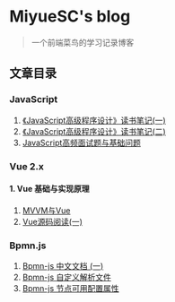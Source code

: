 # MiyueSC's blog

> 一个前端菜鸟的学习记录博客

## 文章目录

### JavaScript

1. [《JavaScript高级程序设计》读书笔记(一)](./javascript/docs/《JavaScript高级程序设计》读书笔记(一).md)
2. [《JavaScript高级程序设计》读书笔记(二)](./javascript/docs/《JavaScript高级程序设计》读书笔记(二).md)
3. [JavaScript高频面试题与基础问题](./javascript/docs/JavaScript基础知识点.md)

### Vue 2.x

#### 1. Vue 基础与实现原理

1. [MVVM与Vue](./vue/docs/mvvm与vue.md)
2. [Vue源码阅读(一)](./vue/docs/vue源码阅读--1.md)

### Bpmn.js

1. [Bpmn-js 中文文档 (一)](./bpmn/docs/Bpmn.js%20document.md)
2. [Bpmn-js 自定义解析文件](./bpmn/docs/自定义解析文件.md)
3. [Bpmn-js 节点可用配置属性](./bpmn/docs/节点属性配置.md)



